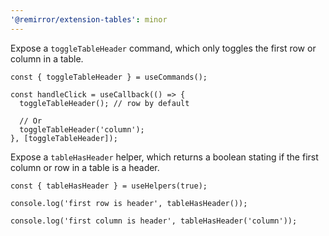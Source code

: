 ```yaml
---
'@remirror/extension-tables': minor
---
```


Expose a `toggleTableHeader` command, which only toggles the first row or column in a table.

```tsx
const { toggleTableHeader } = useCommands();

const handleClick = useCallback(() => {
  toggleTableHeader(); // row by default

  // Or
  toggleTableHeader('column');
}, [toggleTableHeader]);
```

Expose a `tableHasHeader` helper, which returns a boolean stating if the first column or row in a table is a header.

```tsx
const { tableHasHeader } = useHelpers(true);

console.log('first row is header', tableHasHeader());

console.log('first column is header', tableHasHeader('column'));
```
